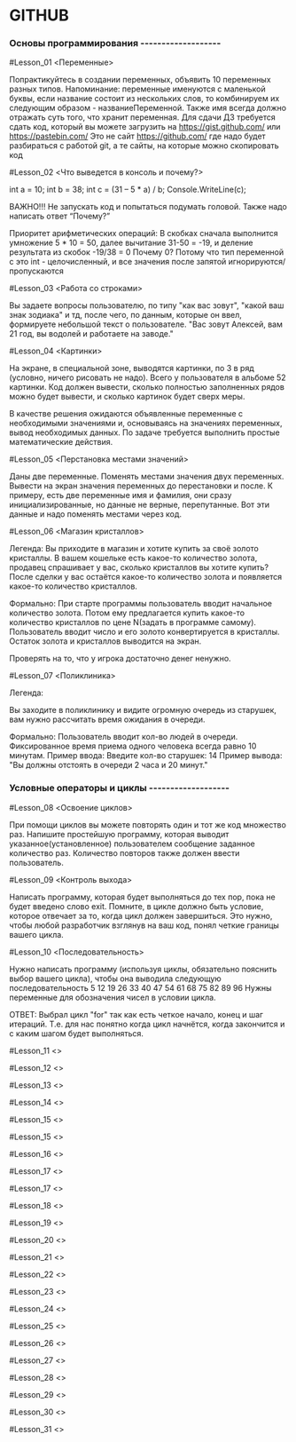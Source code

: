 # GITHUB


###  Основы программирования -------------------

#Lesson_01
<Переменные>

Попрактикуйтесь в создании переменных, 
объявить 10 переменных разных типов. 
Напоминание: переменные именуются с маленькой буквы, 
если название состоит из нескольких слов, 
то комбинируем их следующим образом - названиеПеременной. 
Также имя всегда должно отражать суть того, что хранит переменная. 
Для сдачи ДЗ требуется сдать код, 
который вы можете загрузить на https://gist.github.com/ 
или https://pastebin.com/ 
Это не сайт https://github.com/ где надо будет разбираться с работой git, 
а те сайты, на которые можно скопировать код

#Lesson_02
<Что выведется в консоль и почему?>

int a = 10;
int b = 38;
int c = (31 – 5 * a) / b;
Console.WriteLine(c);

ВАЖНО!!! Не запускать код и попытаться подумать головой. 
Также надо написать ответ “Почему?”

Приоритет арифметических операций:
В скобках сначала выполнится умножение 5 * 10 = 50,
далее вычитание 31-50 = -19,
и деление результата из скобок -19/38 = 0
Почему 0? Потому что тип переменной с это int - целочисленный, 
и все значения после запятой игнорируются/пропускаются

#Lesson_03
<Работа со строками>

Вы задаете вопросы пользователю, 
по типу "как вас зовут", 
"какой ваш знак зодиака" и тд, 
после чего, по данным, которые он ввел, 
формируете небольшой текст о пользователе. 
"Вас зовут Алексей, вам 21 год, вы водолей и работаете на заводе."

#Lesson_04
<Картинки>

На экране, в специальной зоне, выводятся картинки, 
по 3 в ряд (условно, ничего рисовать не надо). 
Всего у пользователя в альбоме 52 картинки. 
Код должен вывести, сколько полностью заполненных рядов 
можно будет вывести, и сколько картинок будет сверх меры.

В качестве решения ожидаются объявленные переменные 
с необходимыми значениями и, основываясь на значениях переменных, 
вывод необходимых данных. 
По задаче требуется выполнить простые математические действия.

#Lesson_05
<Перстановка местами значений>

Даны две переменные. 
Поменять местами значения двух переменных. 
Вывести на экран значения переменных до перестановки и после.
К примеру, есть две переменные имя и фамилия, 
они сразу инициализированные, но данные не верные, перепутанные. 
Вот эти данные и надо поменять местами через код.

#Lesson_06
<Магазин кристаллов>

Легенда:
Вы приходите в магазин и хотите купить за своё золото кристаллы. 
В вашем кошельке есть какое-то количество золота, 
продавец спрашивает у вас, 
сколько кристаллов вы хотите купить? 
После сделки у вас остаётся какое-то количество золота 
и появляется какое-то количество кристаллов.

Формально:
При старте программы пользователь вводит начальное количество золота. 
Потом ему предлагается купить какое-то количество 
кристаллов по цене N(задать в программе самому). 
Пользователь вводит число и его золото конвертируется в кристаллы. 
Остаток золота и кристаллов выводится на экран.

Проверять на то, что у игрока достаточно денег ненужно.

#Lesson_07
<Поликлиника>

Легенда:

Вы заходите в поликлинику и видите огромную очередь из старушек, вам нужно рассчитать время ожидания в очереди.

Формально:
Пользователь вводит кол-во людей в очереди.
Фиксированное время приема одного человека всегда равно 10 минутам.
Пример ввода: Введите кол-во старушек: 14
Пример вывода: "Вы должны отстоять в очереди 2 часа и 20 минут."


###  Условные операторы и циклы -------------------

#Lesson_08
<Освоение циклов>

При помощи циклов вы можете повторять один и тот же код множество раз.
Напишите простейшую программу, 
которая выводит указанное(установленное) 
пользователем сообщение заданное количество раз. 
Количество повторов также должен ввести пользователь.

#Lesson_09
<Контроль выхода>

Написать программу, которая будет выполняться до тех пор, пока не будет введено слово exit.
Помните, в цикле должно быть условие, которое отвечает за то, когда цикл должен завершиться.
Это нужно, чтобы любой разработчик взглянув на ваш код, понял четкие границы вашего цикла.

#Lesson_10
<Последовательность>

Нужно написать программу (используя циклы, обязательно пояснить выбор 
вашего цикла), чтобы она выводила следующую 
последовательность 5 12 19 26 33 40 47 54 61 68 75 82 89 96
Нужны переменные для обозначения чисел в условии цикла.

ОТВЕТ:
Выбрал цикл "for" так как есть четкое начало, конец и шаг итераций.
Т.е. для нас понятно когда цикл начнётся, когда закончится и с каким шагом будет выполняться.

#Lesson_11
<>

#Lesson_12
<>

#Lesson_13
<>

#Lesson_14
<>

#Lesson_15
<>

#Lesson_15
<>

#Lesson_16
<>

#Lesson_17
<>

#Lesson_17
<>

#Lesson_18
<>

#Lesson_19
<>

#Lesson_20
<>

#Lesson_21
<>

#Lesson_22
<>

#Lesson_23
<>

#Lesson_24
<>

#Lesson_25
<>

#Lesson_26
<>

#Lesson_27
<>

#Lesson_28
<>

#Lesson_29
<>

#Lesson_30
<>

#Lesson_31
<>







